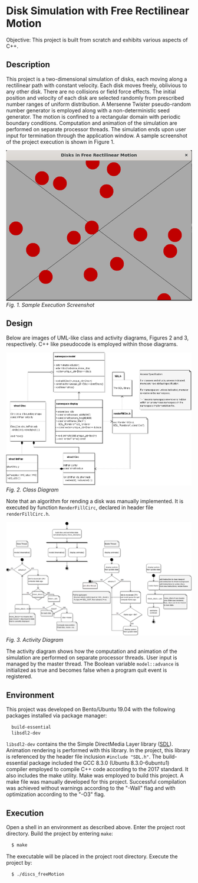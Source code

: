 # Disk Simulation with Free Rectilinear Motion
Objective: This project is built from scratch and exhibits various aspects of C++.

## Description
This project is a two-dimensional simulation of disks, each moving along a rectilinear path with constant velocity. Each disk moves freely, oblivious to any other disk. There are no collisions or field force effects. The initial position and velocity of each disk are selected randomly from prescribed number ranges of uniform distribution. A Mersenne Twister pseudo-random number generator is employed along with a non-deterministic seed generator. The motion is confined to a rectangular domain with periodic boundary conditions. Computation and animation of the simulation are performed on separate processor threads. The simulation ends upon user input for termination through the application window. A sample screenshot of the project execution is shown in Figure 1.

![Disk Simulation](docSupport/SD16-disk-sim-screenshot.png)<br>
*Fig. 1. Sample Execution Screenshot*

## Design
Below are images of UML-like class and activity diagrams, Figures 2 and 3, respectively. C++ like pseudocode is employed within those diagrams.

![Class Diagram](docSupport/diskSimClassDiagram.png)<br>
*Fig. 2. Class Diagram*

Note that an algorithm for rending a disk was manually implemented. It is executed by function `RenderFillCirc`, declared in header file `renderFillCirc.h`.

![Activity Diagram](docSupport/diskSimActivityDiagram.png)<br>
*Fig. 3. Activity Diagram*

The activity diagram shows how the computation and animation of the simulation are performed on separate processor threads. User input is managed by the master thread. The Boolean variable `model::advance` is initialized as true and becomes false when a program quit event is registered.

## Environment
This project was developed on Bento/Ubuntu 19.04 with the following packages installed via package manager:
```
  build-essential
  libsdl2-dev
```
`libsdl2-dev` contains the the Simple DirectMedia Layer library ([SDL](https://www.libsdl.org/)). Animation rendering is performed with this library. In the project, this library is referenced by the header file inclusion `#include "SDL.h"`. The build-essential package included the GCC 8.3.0 (Ubuntu 8.3.0-6ubuntu1) compiler employed to compile C++ code according to the 2017 standard. It also includes the make utility. Make was employed to build this project. A make file was manually developed for this project. Successful compilation was achieved without warnings according to the "-Wall" flag and with optimization according to the "-O3" flag.

## Execution
Open a shell in an environment as described above. Enter the project root directory. Build the project by entering `make`:
```bash
  $ make
```
The executable will be placed in the project root directory. Execute the project by:
```bash
  $ ./discs_freeMotion
```
